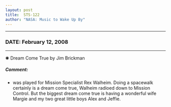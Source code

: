 ```yaml
---
layout: post
title:  STS-122
author: "NASA: Music to Wake Up By"
---
```


----
### DATE: February 12, 2008
----
✺ Dream Come True by Jim Brickman

##### Comment:
* was played for Mission  Specialist Rex Walheim. Doing a spacewalk certainly is a dream come true, Walheim radioed down to Mission Control. But the biggest dream come true is having a wonderful wife Margie and my two great little boys Alex and Jeffie.
